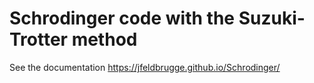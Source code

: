 # Schrodinger code with the Suzuki-Trotter method

See the documentation https://jfeldbrugge.github.io/Schrodinger/
